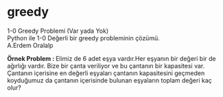 # greedy
1-0 Greedy Problemi (Var yada Yok)<br/>
Python ile 1-0 Değerli bir greedy probleminin çözümü.<br/>
A.Erdem Oralalp 

<b>Örnek Problem : </b>
Elimiz de 6 adet eşya vardır.Her eşyanın bir değeri bir de ağırlığı vardır. Bize bir çanta veriliyor ve bu çantanın bir kapasitesi var.
Çantanın içerisine en değerli eşyaları çantanın kapasitesini geçmeden koyduğumuz da çantanın içerisinde bulunan eşyaların toplam değeri kaç olur?
